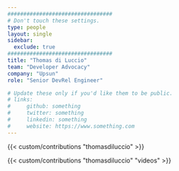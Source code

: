 ```yaml
---
#################################
# Don't touch these settings.
type: people
layout: single
sidebar:
  exclude: true
#################################
title: "Thomas di Luccio"
team: "Developer Advocacy"
company: "Upsun"
role: "Senior DevRel Engineer"

# Update these only if you'd like them to be public.
# links:
#     github: something
#     twitter: something
#     linkedin: something
#     website: https://www.something.com
---
```


<!-- Lorem ipsum dolor sit amet, consectetur adipiscing elit. Phasellus vitae nunc non tellus euismod pretium. Nam justo dui, venenatis in fermentum sit amet, vulputate ut enim. Aenean finibus felis id egestas aliquet. Proin urna ex, cursus dignissim aliquam quis, consectetur vel lorem. Sed non eleifend eros. Aliquam id molestie urna. Sed pretium finibus lorem, vitae egestas velit semper sit amet. Vestibulum imperdiet nunc ac nulla gravida, posuere pulvinar urna faucibus.  -->

<!-- excludeSearch -->
{{< custom/contributions "thomasdiluccio" >}}

{{< custom/contributions "thomasdiluccio" "videos" >}}
<!-- /excludeSearch -->

